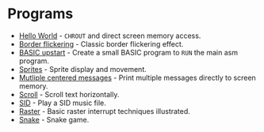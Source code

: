 # Programs

- [Hello World](hello) - `CHROUT` and direct screen memory access.
- [Border flickering](border-flicker) - Classic border flickering effect.
- [BASIC upstart](upstart) - Create a small BASIC program to `RUN` the main asm program.
- [Sprites](sprites) - Sprite display and movement.
- [Mutliple centered messages](screen-messages) - Print multiple messages directly to screen memory.
- [Scroll](scroll) - Scroll text horizontally.
- [SID](sid) - Play a SID music file.
- [Raster](raster) - Basic raster interrupt techniques illustrated.
- [Snake](snake) - Snake game.
